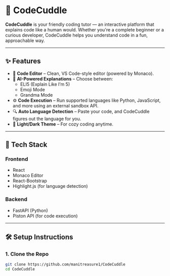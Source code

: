 
# 🧸 CodeCuddle

**CodeCuddle** is your friendly coding tutor — an interactive platform that explains code like a human would. Whether you're a complete beginner or a curious developer, CodeCuddle helps you understand code in a fun, approachable way.

---

## ✨ Features

- 📝 **Code Editor** – Clean, VS Code-style editor (powered by Monaco).
- 🧠 **AI-Powered Explanations** – Choose between:
  - ELI5 (Explain Like I’m 5)
  - Emoji Mode
  - Grandma Mode
- ⚙️ **Code Execution** – Run supported languages like Python, JavaScript, and more using an external sandbox API.
- 🔍 **Auto Language Detection** – Paste your code, and CodeCuddle figures out the language for you.
- 🌙 **Light/Dark Theme** – For cozy coding anytime.

---

## 🚀 Tech Stack

### Frontend
- React
- Monaco Editor
- React-Bootstrap
- Highlight.js (for language detection)

### Backend
- FastAPI (Python)
- Piston API (for code execution)

---

## 🛠 Setup Instructions

### 1. Clone the Repo

```bash
git clone https://github.com/manitreasure1/CodeCuddle
cd CodeCuddle

